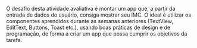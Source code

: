 O desafio desta atividade avaliativa é montar um app que, a partir da entrada de dados do usuário, consiga mostrar seu IMC. O ideal é utilizar os componentes aprendidos durante as semanas anteriores (TextView, EditText, Buttons, Toast etc.), usando boas práticas de design e de programação, de forma a criar um app que possa cumprir os objetivos da tarefa.
